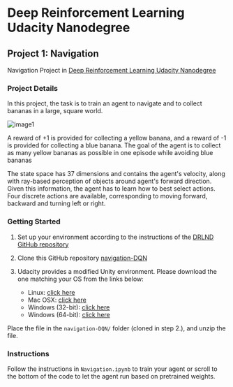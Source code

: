 # Deep Reinforcement Learning Udacity Nanodegree

## Project 1: Navigation

Navigation Project in [Deep Reinforcement Learning Udacity Nanodegree](https://www.udacity.com/course/deep-reinforcement-learning-nanodegree--nd893)

[//]: # (Image References)

[image1]: https://user-images.githubusercontent.com/10624937/42135619-d90f2f28-7d12-11e8-8823-82b970a54d7e.gif "Trained Agent"

### Project Details

In this project, the task is to train an agent to navigate and to collect bananas in a large, square world.  

![image1]

A reward of +1 is provided for collecting a yellow banana, and a reward of -1 is provided for collecting a blue banana. The  goal of the agent is to collect as many yellow bananas as possible in one episode while avoiding blue bananas

The state space has 37 dimensions and contains the agent's velocity, along with ray-based perception of objects around agent's forward direction.  Given this information, the agent has to learn how to best select actions.  Four discrete actions are available, corresponding to moving forward, backward and turning left or right.


### Getting Started

1. Set up your environment according to the instructions of the [DRLND GitHub repository](https://github.com/udacity/deep-reinforcement-learning#dependencies)

2. Clone this GitHub repository [navigation-DQN](https://github.com/hullmann/navigation-DQN)

3. Udacity provides a modified Unity environment. Please download the one matching your OS from the links below:
    - Linux: [click here](https://s3-us-west-1.amazonaws.com/udacity-drlnd/P1/Banana/Banana_Linux.zip)
    - Mac OSX: [click here](https://s3-us-west-1.amazonaws.com/udacity-drlnd/P1/Banana/Banana.app.zip)
    - Windows (32-bit): [click here](https://s3-us-west-1.amazonaws.com/udacity-drlnd/P1/Banana/Banana_Windows_x86.zip)
    - Windows (64-bit): [click here](https://s3-us-west-1.amazonaws.com/udacity-drlnd/P1/Banana/Banana_Windows_x86_64.zip)

Place the file in the `navigation-DQN/` folder (cloned in step 2.), and unzip the file. 

### Instructions

Follow the instructions in `Navigation.ipynb` to train your agent or scroll to the bottom of the code to let the agent run based on pretrained weights.
